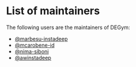 # List of maintainers

The following users are the maintainers of DEGym:

- [@marbesu-instadeep](https://github.com/marbesu-instadeep)
- [@mcarobene-id](https://github.com/mcarobene-id)
- [@nima-siboni](https://github.com/nima-siboni)
- [@awinstadeep](https://github.com/awinstadeep)
